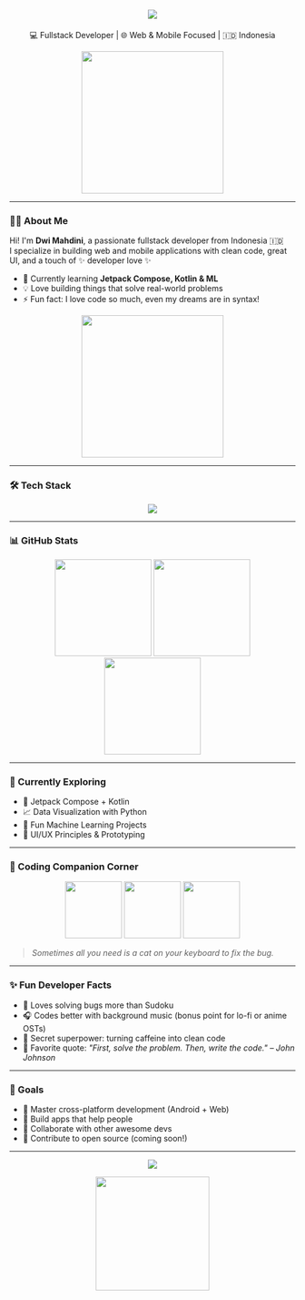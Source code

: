 <h1 align="center">
  <img src="https://readme-typing-svg.herokuapp.com/?lines=Hello,+I'm+Dwi+Mahdini;A+Fullstack+Developer;Always+Learning+Something+New!&center=true&size=25">
</h1>

<p align="center">💻 Fullstack Developer | 🌐 Web & Mobile Focused | 🇮🇩 Indonesia</p>

<p align="center">
  <img src="https://media.giphy.com/media/qgQUggAC3Pfv687qPC/giphy.gif" width="250"/>
</p>

---

### 👩‍💻 About Me

Hi! I'm **Dwi Mahdini**, a passionate fullstack developer from Indonesia 🇮🇩  
I specialize in building web and mobile applications with clean code, great UI, and a touch of ✨ developer love ✨

- 🌱 Currently learning **Jetpack Compose, Kotlin & ML**
- 💡 Love building things that solve real-world problems
- ⚡ Fun fact: I love code so much, even my dreams are in syntax!

<p align="center">
  <img src="https://media.giphy.com/media/13HgwGsXF0aiGY/giphy.gif" width="250"/>
</p>

---

### 🛠 Tech Stack

<p align="center">
  <img src="https://skillicons.dev/icons?i=html,css,js,react,nextjs,tailwind,nodejs,express,postgres,firebase,androidstudio,kotlin,python,fastapi,java" />
</p>

---

### 📊 GitHub Stats

<p align="center">
  <img src="https://github-readme-stats.vercel.app/api?username=dwimahdini&show_icons=true&theme=tokyonight&hide_border=false&include_all_commits=true&count_private=true" height="170"/>
  <img src="https://github-readme-streak-stats.herokuapp.com/?user=dwimahdini&theme=tokyonight&hide_border=false" height="170"/>
  <img src="https://github-readme-stats.vercel.app/api/top-langs/?username=dwimahdini&layout=compact&theme=tokyonight&hide_border=false" height="170"/>
</p>

---

### 🚀 Currently Exploring

- 📱 Jetpack Compose + Kotlin
- 📈 Data Visualization with Python
- 🤖 Fun Machine Learning Projects
- 🎨 UI/UX Principles & Prototyping

---

### 🐾 Coding Companion Corner

<p align="center">
  <img src="https://media.giphy.com/media/JIX9t2j0ZTN9S/giphy.gif" width="100"/>
  <img src="https://media.giphy.com/media/3oriO0OEd9QIDdllqo/giphy.gif" width="100"/>
  <img src="https://media.giphy.com/media/5xaOcLTbQaxjVjJp6Ba/giphy.gif" width="100"/>
</p>

> *Sometimes all you need is a cat on your keyboard to fix the bug.*

---

### ✨ Fun Developer Facts

- 🧠 Loves solving bugs more than Sudoku
- 🎧 Codes better with background music (bonus point for lo-fi or anime OSTs)
- 🥷 Secret superpower: turning caffeine into clean code
- 💬 Favorite quote: *"First, solve the problem. Then, write the code." – John Johnson*

---

### 🧭 Goals

- 📌 Master cross-platform development (Android + Web)
- 🚀 Build apps that help people
- 👥 Collaborate with other awesome devs
- 💼 Contribute to open source (coming soon!)

---

<p align="center">
  <img src="https://readme-typing-svg.herokuapp.com?font=Fira+Code&size=22&pause=1000&center=true&vCenter=true&width=435&lines=Thanks+for+visiting+my+GitHub!;Feel+free+to+check+my+repos+below.">
</p>

<p align="center">
  <img src="https://media.giphy.com/media/l3vR9O2vV6n0kTt1W/giphy.gif" width="200"/>
</p>
